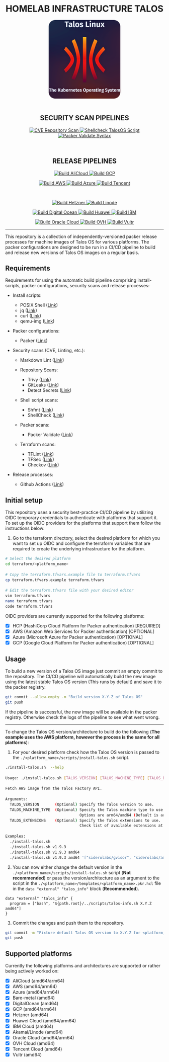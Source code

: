 <h1 align="center">HOMELAB INFRASTRUCTURE TALOS</h1>

<div align="center">
  <img src="./docs/assets/talos-logo.png" style="height: 250px; width: auto;" alt="Talos OS Logo">
</div>

<br>

<h2 align="center">SECURITY SCAN PIPELINES</h2>

<p align="center">
  <a href="https://github.com/Timotej979/Homelab-infrastructure-talos/actions/workflows/shellcheck-install-scripts.yml">
    <img src="https://github.com/Timotej979/Homelab-infrastructure-talos/actions/workflows/shellcheck-install-scripts.yml/badge.svg?branch=main" alt="CVE Repository Scan">
  </a>
  <a href="https://github.com/Timotej979/Homelab-infrastructure-talos/actions/workflows/cve-repository-scan.yml">
    <img src="https://github.com/Timotej979/Homelab-infrastructure-talos/actions/workflows/cve-repository-scan.yml/badge.svg?branch=main" alt="Shellcheck TalosOS Script">
  </a>
  <a href="https://github.com/Timotej979/Homelab-infrastructure-talos/actions/workflows/packer-validate-syntax.yml">
    <img src="https://github.com/Timotej979/Homelab-infrastructure-talos/actions/workflows/packer-validate-syntax.yml/badge.svg?branch=main" alt="Packer Validate Syntax">
  </a>
</p>

<br>

<h2 align="center">RELEASE PIPELINES</h2>

<p align="center">
  <a href="https://github.com/Timotej979/Homelab-infrastructure-talos/actions/workflows/build-alicloud.yml">
    <img src="https://github.com/Timotej979/Homelab-infrastructure-talos/actions/workflows/build-alicloud.yml/badge.svg?branch=main" alt="Build AliCloud">
  </a>
  <a href="https://github.com/Timotej979/Homelab-infrastructure-talos/actions/workflows/build-gcp.yml">
    <img src="https://github.com/Timotej979/Homelab-infrastructure-talos/actions/workflows/build-gcp.yml/badge.svg?branch=main" alt="Build GCP">
  </a>
</p>
<p align="center">
  <a href="https://github.com/Timotej979/Homelab-infrastructure-talos/actions/workflows/build-aws.yml">
    <img src="https://github.com/Timotej979/Homelab-infrastructure-talos/actions/workflows/build-aws.yml/badge.svg?branch=main" alt="Build AWS">
  </a>
  <a href="https://github.com/Timotej979/Homelab-infrastructure-talos/actions/workflows/build-azure.yml">
    <img src="https://github.com/Timotej979/Homelab-infrastructure-talos/actions/workflows/build-azure.yml/badge.svg?branch=main" alt="Build Azure">
  </a>
  <a href="https://github.com/Timotej979/Homelab-infrastructure-talos/actions/workflows/build-tencent.yml">
    <img src="https://github.com/Timotej979/Homelab-infrastructure-talos/actions/workflows/build-tencent.yml/badge.svg?branch=main" alt="Build Tencent">
  </a>
</p>

<br>

<p align="center">
  <a href="https://github.com/Timotej979/Homelab-infrastructure-talos/actions/workflows/build-hetzner.yml">
    <img src="https://github.com/Timotej979/Homelab-infrastructure-talos/actions/workflows/build-hetzner.yml/badge.svg?branch=main" alt="Build Hetzner">
  </a>
  <a href="https://github.com/Timotej979/Homelab-infrastructure-talos/actions/workflows/build-linode.yml">
    <img src="https://github.com/Timotej979/Homelab-infrastructure-talos/actions/workflows/build-linode.yml/badge.svg?branch=main" alt="Build Linode">
  </a>
</p>

<p align="center">
  <a href="https://github.com/Timotej979/Homelab-infrastructure-talos/actions/workflows/build-digital-ocean.yml">
    <img src="https://github.com/Timotej979/Homelab-infrastructure-talos/actions/workflows/build-digital-ocean.yml/badge.svg?branch=main" alt="Build Digital Ocean">
  </a>
  <a href="https://github.com/Timotej979/Homelab-infrastructure-talos/actions/workflows/build-huawei.yml">
    <img src="https://github.com/Timotej979/Homelab-infrastructure-talos/actions/workflows/build-huawei.yml/badge.svg?branch=main" alt="Build Huawei">
  </a>
  <a href="https://github.com/Timotej979/Homelab-infrastructure-talos/actions/workflows/build-ibm.yml">
    <img src="https://github.com/Timotej979/Homelab-infrastructure-talos/actions/workflows/build-ibm.yml/badge.svg?branch=main" alt="Build IBM">
  </a>
</p>

<p align="center">
  <a href="https://github.com/Timotej979/Homelab-infrastructure-talos/actions/workflows/build-oci.yml">
    <img src="https://github.com/Timotej979/Homelab-infrastructure-talos/actions/workflows/build-oci.yml/badge.svg?branch=main" alt="Build Oracle Cloud">
  </a>
  <a href="https://github.com/Timotej979/Homelab-infrastructure-talos/actions/workflows/build-ovh.yml">
    <img src="https://github.com/Timotej979/Homelab-infrastructure-talos/actions/workflows/build-ovh.yml/badge.svg?branch=main" alt="Build OVH">
  </a>
  <a href="https://github.com/Timotej979/Homelab-infrastructure-talos/actions/workflows/build-vultr.yml">
    <img src="https://github.com/Timotej979/Homelab-infrastructure-talos/actions/workflows/build-vultr.yml/badge.svg?branch=main" alt="Build Vultr">
  </a>
</p>

---

This repository is a collection of independently-versioned packer release processes for machine images of Talos OS for various platforms. The packer configurations are designed to be run in a CI/CD pipeline to build and release new versions of Talos OS images on a regular basis.

## Requirements

Requirements for using the automatic build pipeline comprising install-scripts, packer configurations, security scans and release processes:

- Install scripts:
  - POSIX Shell ([Link](https://pubs.opengroup.org/onlinepubs/9699919799/))
  - jq ([Link](https://stedolan.github.io/jq/))
  - curl ([Link](https://curl.se/))
  - qemu-img ([Link](https://www.qemu.org/))

- Packer configurations:
  - Packer ([Link](https://www.packer.io/))

- Security scans (CVE, Linting, etc.):
  - Markdown Lint ([Link](https://github.com/markdownlint))

  - Repository Scans:
    - Trivy ([Link](https://trivy.dev/latest/))
    - GitLeaks ([Link](https://github.com/gitleaks/gitleaks))
    - Detect Secrets ([Link](https://github.com/Yelp/detect-secrets))
  
  - Shell script scans:
    - Shfmt ([Link](https://github.com/patrickvane/shfmt))
    - ShellCheck ([Link](https://www.shellcheck.net/))
  
  - Packer scans:
    - Packer Validate ([Link](https://www.packer.io/docs/commands/validate))

  - Terraform scans:
    - TFLint ([Link](https://github.com/terraform-linters/tflint))
    - TFSec ([Link](https://github.com/aquasecurity/tfsec))
    - Checkov ([Link](https://www.checkov.io/))

- Release processes:
  - Github Actions ([Link](https://github.com/features/actions))

## Initial setup

This repository uses a security best-practice CI/CD pipeline by utilizing OIDC temporary credentials to authenticate with platforms that support it. To set up the OIDC providers for the platforms that support them follow the instructions below:

1. Go to the terraform directory, select the desired platform for which you want to set up OIDC and configure the terraform variables that are required to create the underlying infrastructure for the platform.

```bash
# Select the desired platform
cd terraform/<platform_name>

# Copy the terraform.tfvars.example file to terraform.tfvars
cp terraform.tfvars.example terraform.tfvars

# Edit the terraform.tfvars file with your desired editor
vim terraform.tfvars
nano terraform.tfvars
code terraform.tfvars
```

OIDC providers are currently supported for the following platforms:

- [x] HCP (HashiCorp Cloud Platform for Packer authentication) [REQUIRED]
- [x] AWS (Amazon Web Services for Packer authentication) [OPTIONAL]
- [x] Azure (Microsoft Azure for Packer authentication) [OPTIONAL]
- [x] GCP (Google Cloud Platform for Packer authentication) [OPTIONAL]

## Usage

To build a new version of a Talos OS image just commit an empty commit to the repository. The CI/CD pipeline will automatically build the new image using the latest stable Talos OS version (This runs by default) and save it to the packer registry.

```bash
git commit --allow-empty -m "Build version X.Y.Z of Talos OS"
git push
```

If the pipeline is successful, the new image will be available in the packer registry. Otherwise check the logs of the pipeline to see what went wrong.

---

To change the Talos OS version/architecture to build do the following (**The example uses the AWS platform, however the process is the same for all platforms**):

1. For your desired platform check how the Talos OS version is passed to the `./<platform_name>/scripts/install-talos.sh` script.

```bash
./install-talos.sh  --help

Usage: ./install-talos.sh [TALOS_VERSION] [TALOS_MACHINE_TYPE] [TALOS_EXTENSIONS]

Fetch AWS image from the Talos Factory API.

Arguments:
  TALOS_VERSION       (Optional) Specify the Talos version to use.
  TALOS_MACHINE_TYPE  (Optional) Specify the Talos machine type to use.
                                 Options are arm64/amd64 (Default is arm64).
  TALOS_EXTENSIONS    (Optional) Specify the Talos extensions to use.
                                 Check list of available extensions at https://github.com/siderolabs/extensions

Examples:
  ./install-talos.sh                                                                 Fetch latest version with arm64 machine type.
  ./install-talos.sh v1.9.3                                                          Fetch version v1.9.3.
  ./install-talos.sh v1.9.3 amd64                                                    Fetch version v1.9.3 with amd64 machine type.
  ./install-talos.sh v1.9.3 amd64 '["siderolabs/gvisor", "siderolabs/amd-ucode"]'    Fetch version v1.9.3 with extensions.
```

2. You can now either change the default version in the `./<platform_name>/scripts/install-talos.sh` script (**Not recommended**) or pass the version/architecture as an argument to the script in the `./<platform_name>/templates/<platform_name>.pkr.hcl` file in the `data "external" "talos_info"` block (**Recommended**).

```hcl
data "external" "talos_info" {
  program = ["bash", "${path.root}/../scripts/talos-info.sh X.Y.Z amd64"]
}
```

3. Commit the changes and push them to the repository.

```bash
git commit -m "Fixture default Talos OS version to X.Y.Z for <platform_name>"
git push
```

## Supported platforms

Currently the following platforms and architectures are supported or rather being actively worked on:

- [x] AliCloud (amd64/arm64)
- [x] AWS (amd64/arm64)
- [x] Azure (amd64/arm64)
- [x] Bare-metal (amd64)
- [x] DigitalOcean (amd64)
- [x] GCP (amd64/arm64)
- [x] Hetzner (amd64)
- [x] Huawei Cloud (amd64/arm64)
- [x] IBM Cloud (amd64)
- [x] Akamai/Linode (amd64)
- [x] Oracle Cloud (amd64/arm64)
- [x] OVH Cloud (amd64)
- [x] Tencent Cloud (amd64)
- [x] Vultr (amd64)
